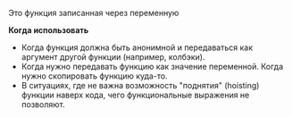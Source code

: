 Это функция записанная через переменную

**Когда использовать**
- Когда функция должна быть анонимной и передаваться как аргумент другой функции (например, колбэки).
- Когда нужно передавать функцию как значение переменной. Когда нужно скопировать функцию куда-то.
- В ситуациях, где не важна возможность "поднятия" (hoisting) функции наверх кода, чего функциональные выражения не позволяют.
